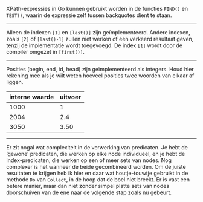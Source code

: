 XPath-expressies in Go kunnen gebruikt worden in de functies `FIND()`
en `TEST()`, waarin de expressie zelf tussen backquotes dient te
staan.

----

Alleen de indexen `[1]` en `[last()]` zijn geïmplementeerd. Andere
indexen, zoals `[2]` of `[last()-1]` zullen niet werken of een
verkeerd resultaat geven, tenzij de implementatie wordt toegevoegd.
De index `[1]` wordt door de compiler omgezet in `[first()]`.

----

Posities (begin, end, id, head) zijn geïmplementeerd als integers.
Houd hier rekening mee als je wilt weten hoeveel posities twee woorden
van elkaar af liggen.

interne waarde | uitvoer
-------------- | -------------
1000           | 1
2004           | 2.4
3050           | 3.50

----

Er zit nogal wat complexiteit in de verwerking van predicaten. Je hebt
de ‘gewone’ predicaten, die werken op elke node individueel, en je
hebt de index-predicaten, die werken op een of meer sets van nodes.
Nog complexer is het wanneer de beide gecombineerd worden. Om de
juiste resultaten te krijgen heb ik hier en daar wat houtje-touwtje
gebruikt in de methode `Do` van `Collect`, in de hoop dat de boel niet
breekt. Er is vast een betere manier, maar dan niet zonder simpel
platte sets van nodes doorschuiven van de ene naar de volgende stap
zoals nu gebeurt.


